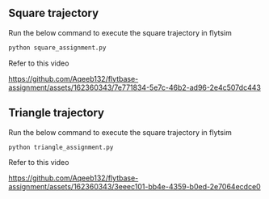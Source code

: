 
## Square trajectory

Run the below command to execute the square trajectory in flytsim

```bash
python square_assignment.py
```
Refer to this video

https://github.com/Aqeeb132/flytbase-assignment/assets/162360343/7e771834-5e7c-46b2-ad96-2e4c507dc443


## Triangle trajectory
Run the below command to execute the square trajectory in flytsim

```bash
python triangle_assignment.py
```
Refer to this video

https://github.com/Aqeeb132/flytbase-assignment/assets/162360343/3eeec101-bb4e-4359-b0ed-2e7064ecdce0


